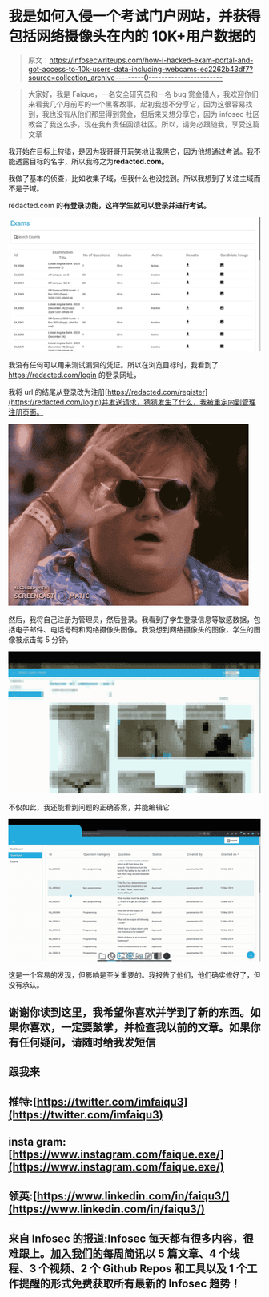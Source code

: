 # 我是如何入侵一个考试门户网站，并获得包括网络摄像头在内的 10K+用户数据的

> 原文：<https://infosecwriteups.com/how-i-hacked-exam-portal-and-got-access-to-10k-users-data-including-webcams-ec2262b43df7?source=collection_archive---------0----------------------->

> 大家好，我是 Faique，一名安全研究员和一名 bug 赏金猎人，我欢迎你们来看我几个月前写的一个黑客故事，起初我想不分享它，因为这很容易找到，我也没有从他们那里得到赏金，但后来又想分享它，因为 infosec 社区教会了我这么多，现在我有责任回馈社区。所以，请务必跟随我，享受这篇文章

我开始在目标上狩猎，是因为我哥哥开玩笑地让我黑它，因为他想通过考试。我不能透露目标的名字，所以我称之为**redacted.com。**

我做了基本的侦查，比如收集子域，但我什么也没找到。所以我想到了关注主域而不是子域。

redacted.com 的**有登录功能，这样学生就可以登录并进行考试。**

![](img/ec9920f3f94dc92cd57c648d01055c89.png)

我没有任何可以用来测试漏洞的凭证。所以在浏览目标时，我看到了 https://redacted.com/login 的登录网址，

我将 url 的结尾从登录改为注册[https://redacted.com/register](https://redacted.com/login)并发送请求，猜猜发生了什么，我被重定向到管理注册页面。

![](img/e5ba7196d9d04f31b86e626e44e4dafe.png)

然后，我将自己注册为管理员，然后登录。我看到了学生登录信息等敏感数据，包括电子邮件、电话号码和网络摄像头图像。我没想到网络摄像头的图像，学生的图像被点击每 5 分钟。

![](img/1b7c4d96f5560659b572f703dc70ecd9.png)

不仅如此，我还能看到问题的正确答案，并能编辑它

![](img/ff96ab1afc851df1f7d4eb4fb3d060b2.png)

这是一个容易的发现，但影响是至关重要的。我报告了他们，他们确实修好了，但没有承认。

## 谢谢你读到这里，我希望你喜欢并学到了新的东西。如果你喜欢，一定要鼓掌，并检查我以前的文章。如果你有任何疑问，请随时给我发短信

## 跟我来

## 推特:[https://twitter.com/imfaiqu3](https://twitter.com/imfaiqu3)

## insta gram:[https://www.instagram.com/faique.exe/](https://www.instagram.com/faique.exe/)

## 领英:[https://www.linkedin.com/in/faiqu3/](https://www.linkedin.com/in/faiqu3/)

## 来自 Infosec 的报道:Infosec 每天都有很多内容，很难跟上。[加入我们的每周简讯](https://weekly.infosecwriteups.com/)以 5 篇文章、4 个线程、3 个视频、2 个 Github Repos 和工具以及 1 个工作提醒的形式免费获取所有最新的 Infosec 趋势！